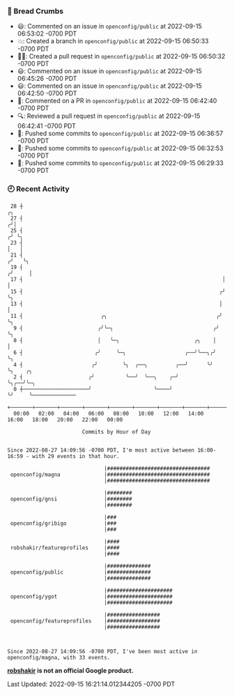 ### 🍞 Bread Crumbs

 * 😃: Commented on an issue in `openconfig/public` at 2022-09-15 06:53:02 -0700 PDT
 * 💥: Created a branch in `openconfig/public` at 2022-09-15 06:50:33 -0700 PDT
 * ✍🏼: Created a pull request in `openconfig/public` at 2022-09-15 06:50:32 -0700 PDT
 * 😃: Commented on an issue in `openconfig/public` at 2022-09-15 06:45:26 -0700 PDT
 * 😃: Commented on an issue in `openconfig/public` at 2022-09-15 06:42:50 -0700 PDT
 * 💬: Commented on a PR in  `openconfig/public` at 2022-09-15 06:42:40 -0700 PDT
 * 🔍: Reviewed a pull request in  `openconfig/public` at 2022-09-15 06:42:41 -0700 PDT
 * 🚢: Pushed some commits to `openconfig/public` at 2022-09-15 06:36:57 -0700 PDT
 * 🚢: Pushed some commits to `openconfig/public` at 2022-09-15 06:32:53 -0700 PDT
 * 🚢: Pushed some commits to `openconfig/public` at 2022-09-15 06:29:33 -0700 PDT

### 🕘 Recent Activity
```
 28 ┼                                                                    ╭╮
 27 ┤                                                                   ╭╯│
 25 ┤                                                                  ╭╯ ╰╮
 23 ┤                                                                  │   │
 21 ┤                                                                 ╭╯   ╰╮
 19 ┤                                                                ╭╯     │
 17 ┤                                                                │      │
 15 ┤                                                               ╭╯      ╰╮
 13 ┤                                                               │        │
 11 ┤                         ╭╮                                   ╭╯        ╰╮
  9 ┤                        ╭╯╰─╮                                ╭╯          ╰╮
  8 ┤                        │   ╰─╮                        ╭╮    │            │
  6 ┤                       ╭╯     ╰─╮                   ╭──╯╰──╮╭╯            ╰╮
  4 ┤                      ╭╯        ╰╮  ╭──╮         ╭──╯      ╰╯              ╰╮    ╭╮
  2 ┤                     ╭╯          ╰──╯  ╰──╮    ╭─╯                          ╰╮╭──╯╰─╮
  0 ┼─────────────────────╯                    ╰────╯                             ╰╯     ╰──────────────
    +───────+───────+───────+───────+───────+───────+───────+───────+───────+───────+───────+───────+────
  00:00   02:00   04:00   06:00   08:00   10:00   12:00   14:00   16:00   18:00   20:00   22:00   00:00   

						Commits by Hour of Day


Since 2022-08-27 14:09:56 -0700 PDT, I'm most active between 16:00-16:59 - with 29 events in that hour.

```



```
                               |#################################
 openconfig/magna              |#################################
                               |#################################

                               |########
 openconfig/gnsi               |########
                               |########

                               |###
 openconfig/gribigo            |###
                               |###

                               |####
 robshakir/featureprofiles     |####
                               |####

                               |##############
 openconfig/public             |##############
                               |##############

                               |#####################
 openconfig/ygot               |#####################
                               |#####################

                               |#################
 openconfig/featureprofiles    |#################
                               |#################



Since 2022-08-27 14:09:56 -0700 PDT, I've been most active in openconfig/magna, with 33 events.

```
**[robshakir](mailto:robjs@google.com) is not an official Google product.**  


Last Updated: 2022-09-15 16:21:14.012344205 -0700 PDT
